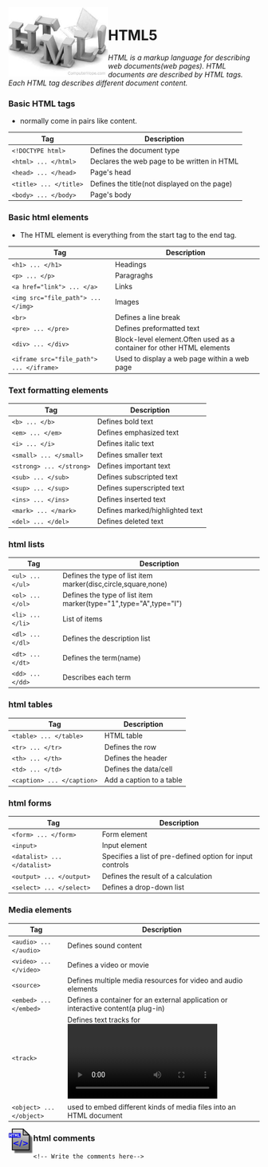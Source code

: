 <img src="html.jpg" width="200" align="left">

HTML5
========
_HTML is a markup language for describing web documents(web pages)._
_HTML documents are described by HTML tags._
_Each HTML tag describes different document content._
### Basic HTML tags
* normally come in pairs like <tagname>content</tagname>.

|Tag|Description|
|---|-----------|
| `<!DOCTYPE html>` | Defines the document type |
| `<html> ... </html>` | Declares the web page to be written in HTML |
| `<head> ... </head>` | Page's head |
| `<title> ... </title>` | Defines the title(not displayed on the page) |
| `<body> ... </body>` | Page's body |

 
### Basic html elements
* The HTML element is everything from the start tag to the end tag.

|Tag|Description|
|---|-----------|
| `<h1> ... </h1>` | Headings |
| `<p> ... </p>` | Paragraghs |
| `<a href="link"> ... </a>` | Links |
| `<img src="file_path"> ... </img>` | Images |
| `<br>` | Defines a line break |
| `<pre> ... </pre>` | Defines preformatted text |
| `<div> ... </div>` |  Block-level element.Often used as a container for other HTML elements |
| ` <iframe src="file_path"> ... </iframe> ` | Used to display a web page within a web page |

### Text formatting elements

|Tag|Description|
|---|-----------|
| `<b> ... </b>` | Defines bold text |
| `<em> ... </em>` | Defines emphasized text |
| `<i> ... </i>` | Defines italic text |
| `<small> ... </small>` | Defines smaller text |
| `<strong> ... </strong>` | Defines important text |
| `<sub> ... </sub>` | Defines subscripted text |
| `<sup> ... </sup>` | Defines superscripted text |
| `<ins> ... </ins>` | Defines inserted text |
| `<mark> ... </mark>` | Defines marked/highlighted text |
| `<del> ... </del>` | Defines deleted text|

### html lists

|Tag|Description|
|---|-----------|
| `<ul> ... </ul>` | Defines the type of list item marker(disc,circle,square,none) |
| `<ol> ... </ol>` | Defines the type of list item marker(type="1",type="A",type="I") |
| `<li> ... </li>` | List of items |
| `<dl> ... </dl>` | Defines the description list |
| `<dt> ... </dt>` | Defines the term(name) |
| `<dd> ... </dd>` | Describes each term |

### html tables

|Tag|Description|
|---|-----------|
| `<table> ... </table>` | HTML table |
| `<tr> ... </tr>` | Defines the row |
| `<th> ... </th>` | Defines the header |
| `<td> ... </td>` | Defines the data/cell |
| `<caption> ... </caption>` | Add a caption to a table |

### html forms

|Tag|Description|
|---|-----------|
| `<form> ... </form>` | Form element|
| `<input>` | Input element |
| `<datalist> ... </datalist>` | Specifies a list of pre-defined option for input controls |
| `<output> ... </output>` | Defines the result of a calculation |
| `<select> ... </select>` |  Defines a drop-down list |

### Media elements

|Tag|Description|
|---|-----------|
| `<audio> ... </audio>` | Defines sound content |
| `<video> ... </video>` | Defines a video or movie |
| `<source>` | Defines multiple media resources for video and audio elements |
| `<embed> ... </embed>` | Defines a container for an external application or interactive content(a plug-in) |
| `<track>` | Defines text tracks for <video> and <audio> |
| `<object> ... </object>` | used to embed different kinds of media files into an HTML document |

<img src="th.jpg" alt="html5" width="50" align="left"> 

### html comments

`<!-- Write the comments here-->` 




